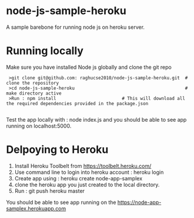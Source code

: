 # node-js-sample-heroku
A sample barebone for running node js on heroku server.

# Running locally
 Make sure you have installed Node js globally and clone the git repo 
 ```
  >git clone git@github.com: raghucse2010/node-js-sample-heroku.git  # clone the repository
  >cd node-js-sample-heroku                                          # make directory active
  >Run : npm install                         # This will download all the required dependencies provided in the package.json
  
 ```
 Test the app locally with : node index.js
 and you should be able to see app running on localhost:5000.
 
 # Delpoying to Heroku
  1. Install Heroku Toolbelt from https://toolbelt.heroku.com/ 
  2. Use command line to login into heroku account : heroku login 
  3. Create app using : heroku create node-app-samplex
  4. clone the heroku app you just created to the local directory. 
  5. Run : git push heroku master 
 
You should be able to see app running on the https://node-app-samplex.herokuapp.com   
